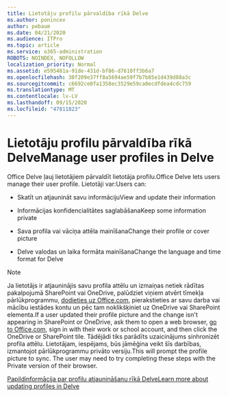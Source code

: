 ```yaml
---
title: Lietotāju profilu pārvaldība rīkā Delve
ms.author: ponincev
author: pebaum
ms.date: 04/21/2020
ms.audience: ITPro
ms.topic: article
ms.service: o365-administration
ROBOTS: NOINDEX, NOFOLLOW
localization_priority: Normal
ms.assetid: e595481a-91de-431d-bf86-d7610ff3b6a7
ms.openlocfilehash: 38f209e37ff8a5694ae59f7b7b85e1d439d88a3c
ms.sourcegitcommit: c6692ce0fa1358ec3529e59ca0ecdfdea4cdc759
ms.translationtype: MT
ms.contentlocale: lv-LV
ms.lasthandoff: 09/15/2020
ms.locfileid: "47811823"
---
```

# <a name="manage-user-profiles-in-delve"></a><span data-ttu-id="bfe66-102">Lietotāju profilu pārvaldība rīkā Delve</span><span class="sxs-lookup"><span data-stu-id="bfe66-102">Manage user profiles in Delve</span></span>

<span data-ttu-id="bfe66-103">Office Delve ļauj lietotājiem pārvaldīt lietotāja profilu.</span><span class="sxs-lookup"><span data-stu-id="bfe66-103">Office Delve lets users manage their user profile.</span></span> <span data-ttu-id="bfe66-104">Lietotāji var:</span><span class="sxs-lookup"><span data-stu-id="bfe66-104">Users can:</span></span>
  
- <span data-ttu-id="bfe66-105">Skatīt un atjaunināt savu informāciju</span><span class="sxs-lookup"><span data-stu-id="bfe66-105">View and update their information</span></span>
    
- <span data-ttu-id="bfe66-106">Informācijas konfidencialitātes saglabāšana</span><span class="sxs-lookup"><span data-stu-id="bfe66-106">Keep some information private</span></span>
    
- <span data-ttu-id="bfe66-107">Sava profila vai vāciņa attēla mainīšana</span><span class="sxs-lookup"><span data-stu-id="bfe66-107">Change their profile or cover picture</span></span>
    
- <span data-ttu-id="bfe66-108">Delve valodas un laika formāta mainīšana</span><span class="sxs-lookup"><span data-stu-id="bfe66-108">Change the language and time format for Delve</span></span>
    
> [!NOTE]
> <span data-ttu-id="bfe66-109">Ja lietotājs ir atjauninājis savu profila attēlu un izmaiņas netiek rādītas pakalpojumā SharePoint vai OneDrive, palūdziet viņiem atvērt tīmekļa pārlūkprogrammu, [dodieties uz Office.com](https://www.office.com), pierakstieties ar savu darba vai mācību iestādes kontu un pēc tam noklikšķiniet uz OneDrive vai SharePoint elementa.</span><span class="sxs-lookup"><span data-stu-id="bfe66-109">If a user updated their profile picture and the change isn't appearing in SharePoint or OneDrive, ask them to open a web browser, [go to Office.com](https://www.office.com), sign in with their work or school account, and then click the OneDrive or SharePoint tile.</span></span> <span data-ttu-id="bfe66-110">Tādējādi tiks parādīts uzaicinājums sinhronizēt profila attēlu. Lietotājam, iespējams, būs jāmēģina veikt šīs darbības, izmantojot pārlūkprogrammu privāto versiju.</span><span class="sxs-lookup"><span data-stu-id="bfe66-110">This will prompt the profile picture to sync. The user may need to try completing these steps with the Private version of their browser.</span></span> 
  
[<span data-ttu-id="bfe66-111">Papildinformācija par profilu atjaunināšanu rīkā Delve</span><span class="sxs-lookup"><span data-stu-id="bfe66-111">Learn more about updating profiles in Delve</span></span>](https://go.microsoft.com/fwlink/?linkid=735070)
  

